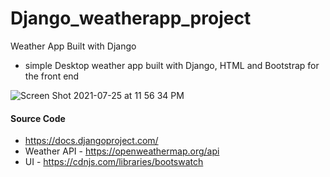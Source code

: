 # Django_weatherapp_project
Weather App Built with Django
- simple Desktop weather app built with Django, HTML and Bootstrap for the front end 


![Screen Shot 2021-07-25 at 11 56 34 PM](https://user-images.githubusercontent.com/64097627/126931115-30b3ce58-ef13-4a5b-93ee-3847c5c81e7b.png)

#### Source Code
- https://docs.djangoproject.com/
- Weather API - https://openweathermap.org/api
- UI - https://cdnjs.com/libraries/bootswatch

